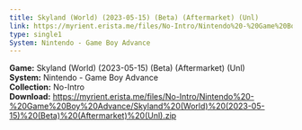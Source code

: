 ```yaml
---
title: Skyland (World) (2023-05-15) (Beta) (Aftermarket) (Unl)
link: https://myrient.erista.me/files/No-Intro/Nintendo%20-%20Game%20Boy%20Advance/Skyland%20(World)%20(2023-05-15)%20(Beta)%20(Aftermarket)%20(Unl).zip
type: single1
System: Nintendo - Game Boy Advance
---
```

<b>Game:</b> Skyland (World) (2023-05-15) (Beta) (Aftermarket) (Unl)<br>
<b>System:</b> Nintendo - Game Boy Advance<br>
<b>Collection:</b> No-Intro<br>
<b>Download:</b> https://myrient.erista.me/files/No-Intro/Nintendo%20-%20Game%20Boy%20Advance/Skyland%20(World)%20(2023-05-15)%20(Beta)%20(Aftermarket)%20(Unl).zip